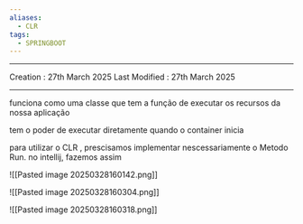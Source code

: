 ```yaml
---
aliases:
  - CLR
tags:
  - SPRINGBOOT
---
```

---
Creation : 27th March 2025
Last Modified : 27th March 2025
___

funciona como uma classe que tem a função de executar os recursos da nossa aplicação 

tem o poder de executar diretamente quando o container inicia

para utilizar o CLR , prescisamos implementar nescessariamente o Metodo Run. no intellij, fazemos assim

![[Pasted image 20250328160142.png]]

![[Pasted image 20250328160304.png]]

![[Pasted image 20250328160318.png]]

